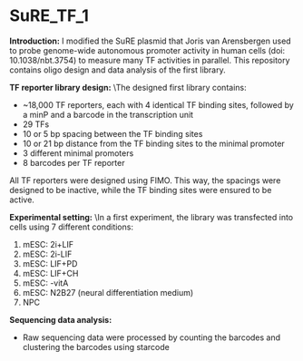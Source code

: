 # SuRE_TF_1

**Introduction:**
I modified the SuRE plasmid that Joris van Arensbergen used to probe genome-wide autonomous promoter activity in human cells (doi: 10.1038/nbt.3754) to measure many TF activities in parallel. This repository contains oligo design and data analysis of the first library.

**TF reporter library design:**
\The designed first library contains:
- ~18,000 TF reporters, each with 4 identical TF binding sites, followed by a minP and a barcode in the transcription unit
- 29 TFs
- 10 or 5 bp spacing between the TF binding sites
- 10 or 21 bp distance from the TF binding sites to the minimal promoter
- 3 different minimal promoters
- 8 barcodes per TF reporter

All TF reporters were designed using FIMO. This way, the spacings were designed to be inactive, while the TF binding sites were ensured to be active.

**Experimental setting:**
\In a first experiment, the library was transfected into cells using 7 different conditions:
1. mESC: 2i+LIF
2. mESC: 2i-LIF
3. mESC: LIF+PD
4. mESC: LIF+CH
5. mESC: -vitA
6. mESC: N2B27 (neural differentiation medium)
7. NPC

**Sequencing data analysis:**
- Raw sequencing data were processed by counting the barcodes and clustering the barcodes using starcode